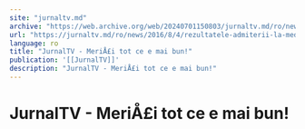 ```yaml
---
site: "jurnaltv.md"
archive: "https://web.archive.org/web/20240701150803/jurnaltv.md/ro/news/2016/8/4/rezultatele-admiterii-la-medicina-10233909/"
url: "https://jurnaltv.md/ro/news/2016/8/4/rezultatele-admiterii-la-medicina-10233909/"
language: ro
title: "JurnalTV - MeriÅ£i tot ce e mai bun!"
publication: '[[JurnalTV]]'
description: "JurnalTV - MeriÅ£i tot ce e mai bun!"
---
```


# JurnalTV - MeriÅ£i tot ce e mai bun!

